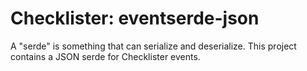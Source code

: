 # Checklister: eventserde-json

A "serde" is something that can serialize and deserialize.
This project contains a JSON serde for Checklister events. 